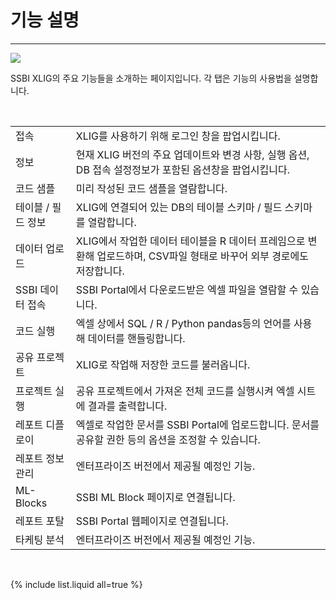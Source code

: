 
# 기능 설명

---

<img src = "https://user-images.githubusercontent.com/86198387/204177206-18586a0b-65de-47ad-a951-e87b9fedd745.png"/>

SSBI XLIG의 주요 기능들을 소개하는 페이지입니다. 각 탭은 기능의 사용법을 설명합니다.

<br>
<table>

<tr><td>접속</td><td>XLIG를 사용하기 위해 로그인 창을 팝업시킵니다.</td><tr>
<tr><td>정보</td><td>현재 XLIG 버전의 주요 업데이트와 변경 사항, 실행 옵션, DB 접속 설정정보가 포함된 옵션창을 팝업시킵니다.</td></tr>
<tr><td>코드 샘플</td><td>미리 작성된 코드 샘플을 열람합니다.</td></tr>
<tr><td>테이블 / 필드 정보 </td><td>XLIG에 연결되어 있는 DB의 테이블 스키마 / 필드 스키마를 열람합니다.</td></tr>
<tr><td>데이터 업로드</td><td>XLIG에서 작업한 데이터 테이블을 R 데이터 프레임으로 변환해 업로드하며, CSV파일 형태로 바꾸어 외부 경로에도 저장합니다.</td></tr>
<tr><td>SSBI 데이터 접속</td><td>SSBI Portal에서 다운로드받은 엑셀 파일을 열람할 수 있습니다.</td></tr>
<tr><td>코드 실행</td><td>엑셀 상에서 SQL / R / Python pandas등의 언어를 사용해 데이터를 핸들링합니다.</td></tr>
<tr><td>공유 프로젝트</td><td>XLIG로 작업해 저장한 코드를 불러옵니다.</td></tr>
<tr><td>프로젝트 실행</td><td>공유 프로젝트에서 가져온 전체 코드를 실행시켜 엑셀 시트에 결과를 출력합니다.</td></tr>
<tr><td>레포트 디플로이</td><td>엑셀로 작업한 문서를 SSBI Portal에 업로드합니다. 문서를 공유할 권한 등의 옵션을 조정할 수 있습니다.</td></tr>
<tr><td>레포트 정보 관리</td><td>엔터프라이즈 버전에서 제공될 예정인 기능.</td></tr>
<tr><td>ML-Blocks</td><td>SSBI ML Block 페이지로 연결됩니다.</td></tr>
<tr><td>레포트 포탈</td><td>SSBI Portal 웹페이지로 연결됩니다.</td></tr>
<tr><td>타케팅 분석</td><td>엔터프라이즈 버전에서 제공될 예정인 기능.</td></tr>

</table>
<br>


{% include list.liquid all=true %}
